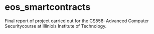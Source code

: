 # eos_smartcontracts
Final report of project carried out for the CS558: Advanced Computer Securitycourse at Illiniois Institute of Technology.
